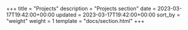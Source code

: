 +++
title = "Projects"
description = "Projects section"
date = 2023-03-17T19:42:00+00:00
updated = 2023-03-17T19:42:00+00:00
sort_by = "weight"
weight = 1
template = "docs/section.html"
+++
